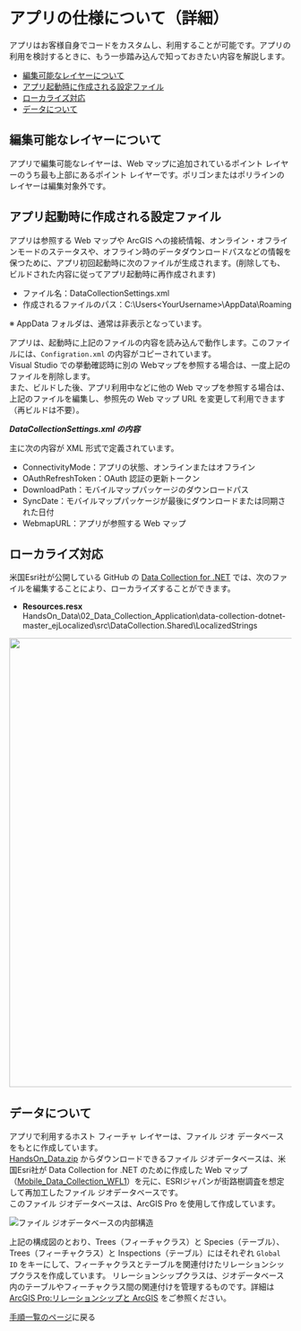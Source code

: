 # アプリの仕様について（詳細）

アプリはお客様自身でコードをカスタムし、利用することが可能です。アプリの利用を検討するときに、もう一歩踏み込んで知っておきたい内容を解説します。

* [編集可能なレイヤーについて](#アプリの仕様について編集可能なレイヤー)
* [アプリ起動時に作成される設定ファイル](#アプリの仕様についてアプリ起動時に作成される設定ファイル)
* [ローカライズ対応](#アプリの仕様についてローカライズ対応)
* [データについて](#データについて)

## 編集可能なレイヤーについて

アプリで編集可能なレイヤーは、Web マップに追加されているポイント レイヤーのうち最も上部にあるポイント レイヤーです。ポリゴンまたはポリラインのレイヤーは編集対象外です。

## アプリ起動時に作成される設定ファイル

アプリは参照する Web マップや ArcGIS への接続情報、オンライン・オフラインモードのステータスや、オフライン時のデータダウンロードパスなどの情報を保つために、アプリ初回起動時に次のファイルが生成されます。(削除しても、ビルドされた内容に従ってアプリ起動時に再作成されます)

* ファイル名：DataCollectionSettings.xml
* 作成されるファイルのパス：C:\Users\<YourUsername>\AppData\Roaming

※ AppData フォルダは、通常は非表示となっています。

アプリは、起動時に上記のファイルの内容を読み込んで動作します。このファイルには、`Configration.xml` の内容がコピーされています。</br>
Visual Studio での挙動確認時に別の Webマップを参照する場合は、一度上記のファイルを削除します。</br>
また、ビルドした後、アプリ利用中などに他の Web マップを参照する場合は、上記のファイルを編集し、参照先の Web マップ URL を変更して利用できます（再ビルドは不要）。

***DataCollectionSettings.xml の内容***

主に次の内容が XML 形式で定義されています。

* ConnectivityMode：アプリの状態、オンラインまたはオフライン
* OAuthRefreshToken：OAuth 認証の更新トークン
* DownloadPath：モバイルマップパッケージのダウンロードパス
* SyncDate：モバイルマップパッケージが最後にダウンロードまたは同期された日付
* WebmapURL：アプリが参照する Web マップ


## ローカライズ対応

米国Esri社が公開している GitHub の [Data Collection for .NET](https://developers.arcgis.com/example-apps/data-collection-dotnet/) では、次のファイルを編集することにより、ローカライズすることができます。

* **Resources.resx**</br>
HandsOn_Data\02_Data_Collection_Application\data-collection-dotnet-master_ejLocalized\src\DataCollection.Shared\LocalizedStrings

<div align="center">
 <img src="https://s3-ap-northeast-1.amazonaws.com/apps.esrij.com/arcgis-dev/github/img/workshop/DataCollection/dc_translation.png" width="800px">
</div>


## データについて

アプリで利用するホスト フィーチャ レイヤーは、ファイル ジオ データベースをもとに作成しています。</br>
 [HandsOn_Data.zip](https://github.com/EsriJapan/workshops/raw/master/20190823_app-development-hands-on/HandsOn_Data.zip) からダウンロードできるファイル ジオデータベースは、米国Esri社が Data Collection for .NET のために作成した Web マップ（[Mobile_Data_Collection_WFL1](https://runtime.maps.arcgis.com/home/item.html?id=bb6855512ea642298cd6d3726c0c995a)）を元に、ESRIジャパンが街路樹調査を想定して再加工したファイル ジオデータベースです。</br>
 このファイル ジオデータベースは、ArcGIS Pro を使用して作成しています。

![ファイル ジオデータベースの内部構造](https://s3-ap-northeast-1.amazonaws.com/apps.esrij.com/arcgis-dev/github/img/workshop/DataCollection/dc_dataConf.png)

上記の構成図のとおり、Trees（フィーチャクラス）と Species（テーブル）、Trees（フィーチャクラス）と Inspections（テーブル）にはそれぞれ `Global ID` をキーにして、フィーチャクラスとテーブルを関連付けたリレーションシップクラスを作成しています。
リレーションシップクラスは、ジオデータベース内のテーブルやフィーチャクラス間の関連付けを管理するものです。詳細は [ArcGIS Pro:リレーションシップと ArcGIS](http://desktop.arcgis.com/ja/arcmap/latest/manage-data/relationships/relationships-and-arcgis.htm) をご参照ください。

[手順一覧のページ](./How2SetupApp_gaiyo.md#ハンズオンの手順)に戻る
